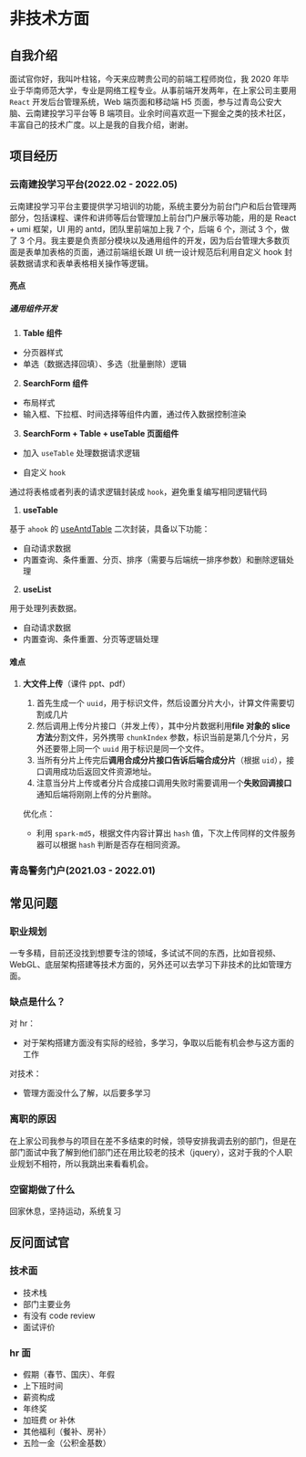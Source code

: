 # 非技术方面

## 自我介绍

面试官你好，我叫叶柱铭，今天来应聘贵公司的前端工程师岗位，我 2020 年毕业于华南师范大学，专业是网络工程专业。从事前端开发两年，在上家公司主要用 `React` 开发后台管理系统，Web 端页面和移动端 H5 页面，参与过青岛公安大脑、云南建投学习平台等 B 端项目。业余时间喜欢逛一下掘金之类的技术社区，丰富自己的技术广度。以上是我的自我介绍，谢谢。

## 项目经历

### 云南建投学习平台(2022.02 - 2022.05)

云南建投学习平台主要提供学习培训的功能，系统主要分为前台门户和后台管理两部分，包括课程、课件和讲师等后台管理加上前台门户展示等功能，用的是 React + umi 框架，UI 用的 antd，团队里前端加上我 7 个，后端 6 个，测试 3 个，做了 3 个月。我主要是负责部分模块以及通用组件的开发，因为后台管理大多数页面是表单加表格的页面，通过前端组长跟 UI 统一设计规范后利用自定义 hook 封装数据请求和表单表格相关操作等逻辑。

#### 亮点

##### 通用组件开发

1. **Table 组件**

- 分页器样式
- 单选（数据选择回填）、多选（批量删除）逻辑

2. **SearchForm 组件**

- 布局样式
- 输入框、下拉框、时间选择等组件内置，通过传入数据控制渲染

3. **SearchForm + Table + useTable 页面组件**

- 加入 `useTable` 处理数据请求逻辑

- 自定义 `hook`

通过将表格或者列表的请求逻辑封装成 `hook`，避免重复编写相同逻辑代码

1. **useTable**

基于 `ahook` 的 [useAntdTable](https://ahooks.js.org/zh-CN/hooks/use-antd-table) 二次封装，具备以下功能：

- 自动请求数据
- 内置查询、条件重置、分页、排序（需要与后端统一排序参数）和删除逻辑处理

2. **useList**

用于处理列表数据。

- 自动请求数据
- 内置查询、条件重置、分页等逻辑处理

#### 难点

1. **大文件上传**（课件 ppt、pdf）

   1. 首先生成一个 `uuid`，用于标识文件，然后设置分片大小，计算文件需要切割成几片
   2. 然后调用上传分片接口（并发上传），其中分片数据利用**file 对象的 slice 方法**分割文件，另外携带 `chunkIndex` 参数，标识当前是第几个分片，另外还要带上同一个 `uuid` 用于标识是同一个文件。
   3. 当所有分片上传完后**调用合成分片接口告诉后端合成分片**（根据 `uid`），接口调用成功后返回文件资源地址。
   4. 注意当分片上传或者分片合成接口调用失败时需要调用一个**失败回调接口**通知后端将刚刚上传的分片删除。

   优化点：

   - 利用 `spark-md5`，根据文件内容计算出 `hash` 值，下次上传同样的文件服务器可以根据 `hash` 判断是否存在相同资源。

### 青岛警务门户(2021.03 - 2022.01)

## 常见问题

### 职业规划

一专多精，目前还没找到想要专注的领域，多试试不同的东西，比如音视频、WebGL、底层架构搭建等技术方面的，另外还可以去学习下非技术的比如管理方面。

### 缺点是什么？

对 hr：

- 对于架构搭建方面没有实际的经验，多学习，争取以后能有机会参与这方面的工作

对技术：

- 管理方面没什么了解，以后要多学习

### 离职的原因

在上家公司我参与的项目在差不多结束的时候，领导安排我调去别的部门，但是在部门面试中我了解到他们部门还在用比较老的技术（jquery），这对于我的个人职业规划不相符，所以我跳出来看看机会。

### 空窗期做了什么

回家休息，坚持运动，系统复习

## 反问面试官

### 技术面

- 技术栈
- 部门主要业务
- 有没有 code review
- 面试评价

### hr 面

- 假期（春节、国庆）、年假
- 上下班时间
- 薪资构成
- 年终奖
- 加班费 or 补休
- 其他福利（餐补、房补）
- 五险一金（公积金基数）
